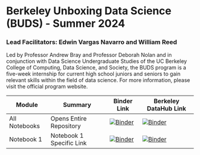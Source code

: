 # Berkeley Unboxing Data Science (BUDS) - Summer 2024
### Lead Facilitators: Edwin Vargas Navarro and William Reed

Led by Professor Andrew Bray and Professor Deborah Nolan and in conjunction with Data Science Undergraduate Studies of the UC Berkeley College of Computing, Data Science, and Society, the BUDS program is a five-week internship for current high school juniors and seniors to gain relevant skills within the field of data science. For more information, please visit the official program website.

| Module        | Summary                                       | Binder Link          |Berkeley DataHub Link           |
|---------------|-----------------------------------------------|----------------------|--------------------------------|
| All Notebooks   | Opens Entire Repository    | [![Binder](https://mybinder.org/badge.svg)]() | [![Binder](https://img.shields.io/badge/Launch-HighSchool%20Datahub-blue.svg)]([[http://highschool.datahub.berkeley.edu/user-redirect/interact?account=ds-modules&repo=BUDS-SU24&branch=main](https://highschool.datahub.berkeley.edu/hub/user-redirect/git-pull?repo=https%3A%2F%2Fgithub.com%2Fds-modules%2FBUDS-SU24&urlpath=tree%2FBUDS-SU24%2F&branch=main)]) |
| Notebook 1   | Notebook 1 Specific Link               |  [![Binder](https://mybinder.org/badge.svg)]()  | [![Binder](https://img.shields.io/badge/Launch-UCB%20Datahub-blue.svg)]()|
